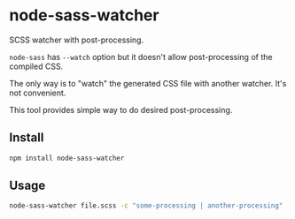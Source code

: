 # node-sass-watcher

SCSS watcher with post-processing.

`node-sass` has `--watch` option but it doesn't allow post-processing of the compiled CSS.

The only way is to "watch" the generated CSS file with another watcher. It's not convenient.

This tool provides simple way to do desired post-processing.

## Install

```sh
npm install node-sass-watcher
```

## Usage

```sh
node-sass-watcher file.scss -c "some-processing | another-processing"
```
